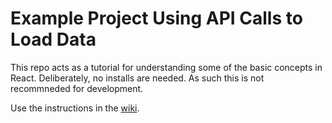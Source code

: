 # Example Project Using API Calls to Load Data

This repo acts as a tutorial for understanding some of the basic concepts in React.  Deliberately, no installs are needed.  As such this is not recommneded for development.

Use the instructions in the [wiki](https://github.com/mustbebuilt/react-local-start/wiki).